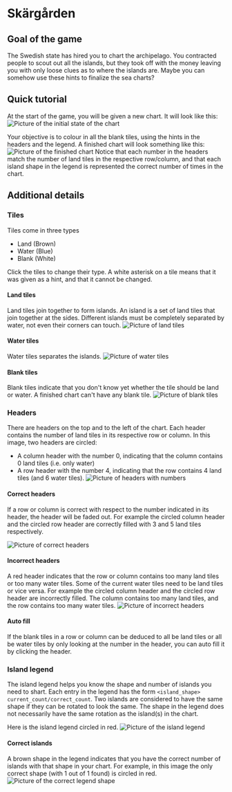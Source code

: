 # Skärgården

## Goal of the game

The Swedish state has hired you to chart the archipelago. You contracted people to scout out all the islands, but they took off with the money leaving you with only loose clues as to where the islands are. Maybe you can somehow use these hints to finalize the sea charts?

## Quick tutorial

At the start of the game, you will be given a new chart. It will look like this:
![Picture of the initial state of the chart](images/new-game.png "New game")

Your objective is to colour in all the blank tiles, using the hints in the headers and the legend. A finished chart will look something like this:
![Picture of the finished chart](images/completed-game.png "Finished chart")
Notice that each number in the headers match the number of land tiles in the respective row/column, and that each island shape in the legend is represented the correct number of times in the chart.

## Additional details

### Tiles

Tiles come in three types
- Land (Brown)
- Water (Blue)
- Blank (White)

Click the tiles to change their type. A white asterisk on a tile means that it was given as a hint, and that it cannot be changed.

#### Land tiles

Land tiles join together to form islands. An island is a set of land tiles that join together at the sides. Different islands must be completely separated by water, not even their corners can touch.
![Picture of land tiles](images/concepts-tile-land.png "Land tiles circled in red")

#### Water tiles

Water tiles separates the islands.
![Picture of water tiles](images/concepts-tile-water.png "Water tiles circled in red")

#### Blank tiles

Blank tiles indicate that you don't know yet whether the tile should be land or water. A finished chart can't have any blank tile.
![Picture of blank tiles](images/concepts-tile-blank.png "Blank tiles circled in red")

### Headers

There are headers on the top and to the left of the chart. Each header contains the number of land tiles in its respective row or column. In this image, two headers are circled: 
- A column header with the number 0, indicating that the column contains 0 land tiles (i.e. only water)
- A row header with the number 4, indicating that the row contains 4 land tiles (and 6 water tiles).
![Picture of headers with numbers](images/concepts-header-numbers.png "Two headers circled: one column header with 0 land tiles, and one row header with 4 land tiles")

#### Correct headers

If a row or column is correct with respect to the number indicated in its header, the header will be faded out. For example the circled column header and the circled row header are correctly filled with 3 and 5 land tiles respectively.

![Picture of correct headers](images/concepts-header-correct.png "Two correct headers circled: one column header with 3 land tiles, and one row header with 5 land tiles")

#### Incorrect headers

A red header indicates that the row or column contains too many land tiles or too many water tiles. Some of the current water tiles need to be land tiles or vice versa. For example the circled column header and the circled row header are incorrectly filled. The column contains too many land tiles, and the row contains too many water tiles.
![Picture of incorrect headers](images/concepts-header-incorrect.png "Two incorrect headers circled: one column header with too many land tiles (6 instead of 3), and one row header with too many water tiles (7 instead of 6)")

#### Auto fill

If the blank tiles in a row or column can be deduced to all be land tiles or all be water tiles by only looking at the number in the header, you can auto fill it by clicking the header.

### Island legend

The island legend helps you know the shape and number of islands you need to shart. Each entry in the legend has the form `<island_shape> current_count/correct_count`. Two islands are considered to have the same shape if they can be rotated to look the same. The shape in the legend does not necessarily have the same rotation as the island(s) in the chart. 

Here is the island legend circled in red.
![Picture of the island legend](images/concepts-legend.png "The island legend circled in red")

#### Correct islands

A brown shape in the legend indicates that you have the correct number of islands with that shape in your chart. For example, in this image the only correct shape (with 1 out of 1 found) is circled in red.
![Picture of the correct legend shape](images/concepts-legend-correct.png "The correct shape circled in red")